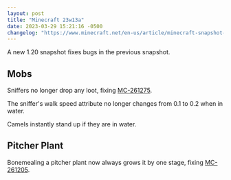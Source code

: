 ```yaml
---
layout: post
title: "Minecraft 23w13a"
date: 2023-03-29 15:21:16 -0500
changelog: "https://www.minecraft.net/en-us/article/minecraft-snapshot-23w13a"
---
```


A new 1.20 snapshot fixes bugs in the previous snapshot.

## Mobs

Sniffers no longer drop any loot, fixing [MC-261275](https://bugs.mojang.com/browse/MC-261275).

The sniffer's walk speed attribute no longer changes from 0.1 to 0.2 when in water.

Camels instantly stand up if they are in water.

## Pitcher Plant

Bonemealing a pitcher plant now always grows it by one stage, fixing [MC-261205](https://bugs.mojang.com/browse/MC-261205).

